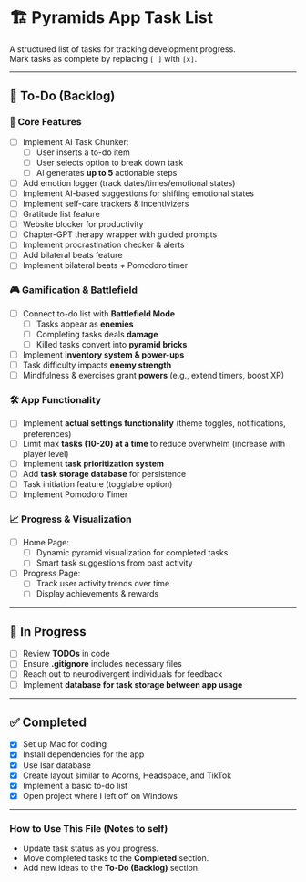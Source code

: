 # 🏗️ Pyramids App Task List

A structured list of tasks for tracking development progress.  
Mark tasks as complete by replacing `[ ]` with `[x]`.

---

## 📝 To-Do (Backlog)
### 🚀 Core Features
- [ ] Implement AI Task Chunker:
  - [ ] User inserts a to-do item
  - [ ] User selects option to break down task
  - [ ] AI generates **up to 5** actionable steps
- [ ] Add emotion logger (track dates/times/emotional states)
- [ ] Implement AI-based suggestions for shifting emotional states
- [ ] Implement self-care trackers & incentivizers
- [ ] Gratitude list feature
- [ ] Website blocker for productivity
- [ ] Chapter-GPT therapy wrapper with guided prompts
- [ ] Implement procrastination checker & alerts
- [ ] Add bilateral beats feature
- [ ] Implement bilateral beats + Pomodoro timer

### 🎮 Gamification & Battlefield
- [ ] Connect to-do list with **Battlefield Mode**
  - [ ] Tasks appear as **enemies**
  - [ ] Completing tasks deals **damage**
  - [ ] Killed tasks convert into **pyramid bricks**
- [ ] Implement **inventory system & power-ups**
- [ ] Task difficulty impacts **enemy strength**
- [ ] Mindfulness & exercises grant **powers** (e.g., extend timers, boost XP)

### 🛠️ App Functionality
- [ ] Implement **actual settings functionality** (theme toggles, notifications, preferences)
- [ ] Limit max **tasks (10-20) at a time** to reduce overwhelm (increase with player level)
- [ ] Implement **task prioritization system**
- [ ] Add **task storage database** for persistence
- [ ] Task initiation feature (togglable option)
- [ ] Implement Pomodoro Timer

### 📈 Progress & Visualization
- [ ] Home Page:
  - [ ] Dynamic pyramid visualization for completed tasks
  - [ ] Smart task suggestions from past activity
- [ ] Progress Page:
  - [ ] Track user activity trends over time
  - [ ] Display achievements & rewards

---

## 🚧 In Progress
- [ ] Review **TODOs** in code
- [ ] Ensure **.gitignore** includes necessary files
- [ ] Reach out to neurodivergent individuals for feedback
- [ ] Implement **database for task storage between app usage**

---

## ✅ Completed
- [x] Set up Mac for coding
- [x] Install dependencies for the app
- [x] Use Isar database
- [x] Create layout similar to Acorns, Headspace, and TikTok
- [x] Implement a basic to-do list
- [x] Open project where I left off on Windows

---

### **How to Use This File (Notes to self)**
- Update task status as you progress.
- Move completed tasks to the **Completed** section.
- Add new ideas to the **To-Do (Backlog)** section.
